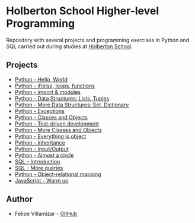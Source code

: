 # Holberton School Higher-level Programming

Repository with several projects and programming exercises in Python and SQL carried out during studies at [Holberton School](https://www.holbertonschool.com/).

## Projects

* [Python - Hello, World](./python-hello_world)
* [Python - if/else, loops, functions](./python-if_else_loops_functions)
* [Python - import & modules](./python-import_modules)
* [Python - Data Structures: Lists, Tuples](./python-data_structures)
* [Python - More Data Structures: Set, Dictionary](./python-more_data_structures)
* [Python - Exceptions](./python-exceptions)
* [Python - Classes and Objects](./python-classes)
* [Python - Test-driven development](./python-test_driven_development)
* [Python - More Classes and Objects](./python-more_classes)
* [Python - Everything is object](./python-everything_is_object)
* [Python - Inheritance](./python-inheritance)
* [Python - Input/Output](./python-input_output)
* [Python - Almost a circle](./python-almost_a_circle)
* [SQL - Introduction](./SQL_introduction)
* [SQL - More queries](./SQL_more_queries)
* [Python - Object-relational mapping](./python-object_relational_mapping)
* [JavaScript - Warm up](./javascript-warm_up)

## Author
* Felipe Villamizar - [GitHub](https://github.com/felipevcc)
